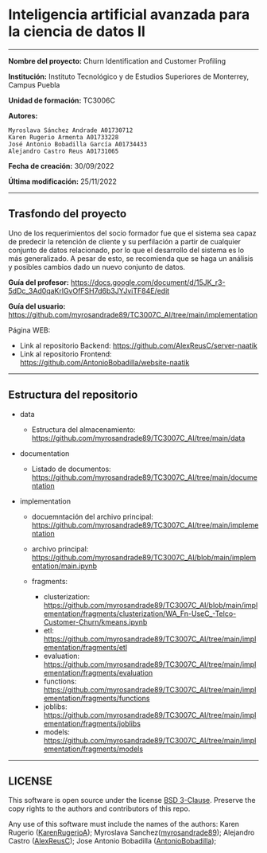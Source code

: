 # **Inteligencia artificial avanzada para la ciencia de datos II**

---

**Nombre del proyecto:** Churn Identification and Customer Profiling

**Institución:** Instituto Tecnológico y de Estudios Superiores de Monterrey, Campus Puebla

**Unidad de formación:** TC3006C

**Autores:**

    Myroslava Sánchez Andrade A01730712
    Karen Rugerio Armenta A01733228
    José Antonio Bobadilla García A01734433
    Alejandro Castro Reus A01731065

**Fecha de creación:** 30/09/2022

**Última modificación:** 25/11/2022

---

## **Trasfondo del proyecto**

Uno de los requerimientos del socio formador fue que el sistema sea capaz de predecir la retención de cliente y su perfilación a partir de cualquier conjunto de datos relacionado, por lo que el desarrollo del sistema es lo más generalizado. A pesar de esto, se recomienda que se haga un análisis y posibles cambios dado un nuevo conjunto de datos.

**Guía del profesor:** https://docs.google.com/document/d/15JK_r3-5dDc_3Ad0qaKrlGvOfFSH7d6b3JYJviTF84E/edit

**Guía del usuario:** https://github.com/myrosandrade89/TC3007C_AI/tree/main/implementation

Página WEB:
- Link al repositorio Backend: https://github.com/AlexReusC/server-naatik
- Link al repositorio Frontend: https://github.com/AntonioBobadilla/website-naatik

---

## **Estructura del repositorio**

- data

  - Estructura del almacenamiento: https://github.com/myrosandrade89/TC3007C_AI/tree/main/data

- documentation

  - Listado de documentos: https://github.com/myrosandrade89/TC3007C_AI/tree/main/documentation

- implementation

  - docuemntación del archivo principal: https://github.com/myrosandrade89/TC3007C_AI/tree/main/implementation

  - archivo principal: https://github.com/myrosandrade89/TC3007C_AI/blob/main/implementation/main.ipynb

  - fragments:

    - clusterization: https://github.com/myrosandrade89/TC3007C_AI/blob/main/implementation/fragments/clusterization/WA_Fn-UseC_-Telco-Customer-Churn/kmeans.ipynb
    - etl: https://github.com/myrosandrade89/TC3007C_AI/tree/main/implementation/fragments/etl
    - evaluation: https://github.com/myrosandrade89/TC3007C_AI/tree/main/implementation/fragments/evaluation
    - functions: https://github.com/myrosandrade89/TC3007C_AI/tree/main/implementation/fragments/functions
    - joblibs: https://github.com/myrosandrade89/TC3007C_AI/tree/main/implementation/fragments/joblibs
    - models: https://github.com/myrosandrade89/TC3007C_AI/tree/main/implementation/fragments/models

---

## LICENSE

This software is open source under the license [BSD 3-Clause](https://github.com/myrosandrade89/TC3007C_AI/blob/develop/LICENSE.md). Preserve the copy rights to the authors and contributors of this repo.

Any use of this software must include the names of the authors:
Karen Rugerio ([KarenRugerioA](https://github.com/KarenRugerioA)); Myroslava Sanchez([myrosandrade89](https://github.com/myrosandrade89)); Alejandro Castro ([AlexReusC](https://github.com/AlexReusC)); Jose Antonio Bobadilla ([AntonioBobadilla](https://github.com/AntonioBobadilla));
